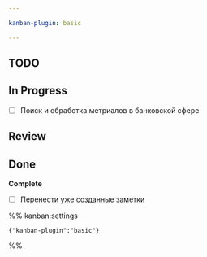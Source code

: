 ```yaml
---

kanban-plugin: basic

---
```


## TODO



## In Progress

- [ ] Поиск и обработка метриалов в банковской сфере


## Review



## Done

**Complete**
- [ ] Перенести уже созданные заметки




%% kanban:settings
```
{"kanban-plugin":"basic"}
```
%%